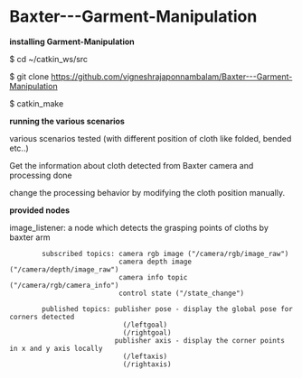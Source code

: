 # Baxter---Garment-Manipulation

**installing Garment-Manipulation**

$ cd ~/catkin_ws/src

$ git clone https://github.com/vigneshrajaponnambalam/Baxter---Garment-Manipulation

$ catkin_make

**running the various scenarios**

various scenarios tested (with different position of cloth like folded, bended etc..) 

Get the information about cloth detected from Baxter camera and processing done

change the processing behavior by modifying the cloth position manually.

**provided nodes**

image_listener: a node which detects the grasping points of cloths by baxter arm

            subscribed topics: camera rgb image ("/camera/rgb/image_raw") 
                               camera depth image ("/camera/depth/image_raw")
                               camera info topic ("/camera/rgb/camera_info")
                               control state ("/state_change")
                               
            published topics: publisher pose - display the global pose for corners detected
                                (/leftgoal)
                                (/rightgoal)
                              publisher axis - display the corner points in x and y axis locally
                                (/leftaxis)
                                (/rightaxis)


